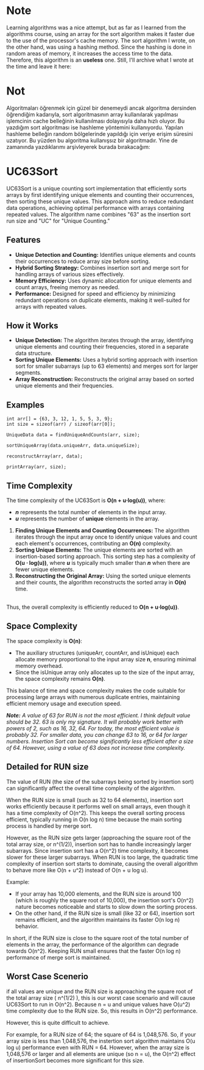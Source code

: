 # Note

Learning algorithms was a nice attempt, but as far as I learned from the algorithms course, using an array for the sort algorithm makes it faster due to the use of the processor's cache memory.
The sort algorithm I wrote, on the other hand, was using a hashing method. Since the hashing is done in random areas of memory, it increases the access time to the data. Therefore, this algorithm is an **useless** one.
Still, I'll archive what I wrote at the time and leave it here:

# Not

Algoritmaları öğrenmek için güzel bir denemeydi ancak algoritma dersinden öğrendiğim kadarıyla, sort algoritmasının array kullanılarak yapılması işlemcinin cache belleğinin kullanılması dolayısıyla daha hızlı oluyor.
Bu yazdığım sort algoritması ise hashleme yöntemini kullanıyordu. Yapılan hashleme belleğin random bölgelerinde yapıldığı için veriye erişim süresini uzatıyor. Bu yüzden bu algoritma kullanışsız bir algoritmadır.
Yine de zamanında yazdıklarımı arşivleyerek burada bırakacağım:



# UC63Sort

UC63Sort is a unique counting sort implementation that efficiently sorts arrays by first identifying unique elements and counting their occurrences, then sorting these unique values. This approach aims to reduce redundant data operations, achieving optimal performance with arrays containing repeated values. The algorithm name combines "63" as the insertion sort run size and "UC" for "Unique Counting."

## Features

- **Unique Detection and Counting:** Identifies unique elements and counts their occurrences to reduce array size before sorting.
- **Hybrid Sorting Strategy:** Combines insertion sort and merge sort for handling arrays of various sizes effectively.
- **Memory Efficiency:** Uses dynamic allocation for unique elements and count arrays, freeing memory as needed.
- **Performance:** Designed for speed and efficiency by minimizing redundant operations on duplicate elements, making it well-suited for arrays with repeated values.

## How it Works

- **Unique Detection:** The algorithm iterates through the array, identifying unique elements and counting their frequencies, stored in a separate data structure.
- **Sorting Unique Elements:** Uses a hybrid sorting approach with insertion sort for smaller subarrays (up to 63 elements) and merges sort for larger segments.
- **Array Reconstruction:** Reconstructs the original array based on sorted unique elements and their frequencies.
## Examples

```
int arr[] = {63, 3, 12, 1, 5, 5, 3, 9};
int size = sizeof(arr) / sizeof(arr[0]);

UniqueData data = findUniqueAndCounts(arr, size);

sortUniqueArray(data.uniqueArr, data.uniqueSize);

reconstructArray(arr, data);

printArray(arr, size);
```

## Time Complexity
The time complexity of the UC63Sort is **O(n + u⋅log⁡(u))**, where:

- ***n*** represents the total number of elements in the input array.
- ***u*** represents the number of **unique** elements in the array.


1. **Finding Unique Elements and Counting Occurrences:** The algorithm iterates through the input array once to identify unique values and count each element's occurrences, contributing an **O(n)** complexity.
2. **Sorting Unique Elements:** The unique elements are sorted with an insertion-based sorting approach. This sorting step has a complexity of **O(u ⋅ log⁡(u))**, where ***u*** is typically much smaller than ***n*** when there are fewer unique elements.
3. **Reconstructing the Original Array:** Using the sorted unique elements and their counts, the algorithm reconstructs the sorted array in **O(n)** time.

\
Thus, the overall complexity is efficiently reduced to **O(n + u⋅log⁡(u))**.

## Space Complexity
The space complexity is **O(n)**:

- The auxiliary structures (uniqueArr, countArr, and isUnique) each allocate memory proportional to the input array size **n**, ensuring minimal memory overhead.
- Since the isUnique array only allocates up to the size of the input array, the space complexity remains **O(n)**.

This balance of time and space complexity makes the code suitable for processing large arrays with numerous duplicate entries, maintaining efficient memory usage and execution speed.

***Note:** A value of 63 for RUN is not the most efficient. I think default value should be 32. 63 is only my signature. It will probably work better with powers of 2, such as 16, 32, 64. For today, the most efficient value is probably 32. For smaller data, you can change 63 to 16, or 64 for larger numbers. Insertion Sort can become significantly less efficient after a size of 64. However, using a value of 63 does not increase time complexity.*

## Detailed for RUN size

The value of RUN (the size of the subarrays being sorted by insertion sort) can significantly affect the overall time complexity of the algorithm.

When the RUN size is small (such as 32 to 64 elements), insertion sort works efficiently because it performs well on small arrays, even though it has a time complexity of O(n^2). This keeps the overall sorting process efficient, typically running in O(n log n) time because the main sorting process is handled by merge sort.

However, as the RUN size gets larger (approaching the square root of the total array size, or n^(1/2)), insertion sort has to handle increasingly larger subarrays. Since insertion sort has a O(n^2) time complexity, it becomes slower for these larger subarrays. When RUN is too large, the quadratic time complexity of insertion sort starts to dominate, causing the overall algorithm to behave more like O(n + u^2) instead of O(n + u log u).

Example:

- If your array has 10,000 elements, and the RUN size is around 100 (which is roughly the square root of 10,000), the insertion sort's O(n^2) nature becomes noticeable and starts to slow down the sorting process.
- On the other hand, if the RUN size is small (like 32 or 64), insertion sort remains efficient, and the algorithm maintains its faster O(n log n) behavior.

In short, if the RUN size is close to the square root of the total number of elements in the array, the performance of the algorithm can degrade towards O(n^2). Keeping RUN small ensures that the faster O(n log n) performance of merge sort is maintained.

## Worst Case Scenerio

if all values ​​are unique and the RUN size is approaching the square root of the total array size ( n^(1/2) ), this is our worst case scenario and will cause UC63Sort to run in O(n^2). Because n = u and unique values ​​have O(u^2) time complexity due to the RUN size. So, this results in O(n^2) performance.

However, this is quite difficult to achieve.

For example, for a RUN size of 64; the square of 64 is 1,048,576. So, if your array size is less than 1,048,576, the instertion sort algorithm maintains O(u log u) performance even with RUN = 64. However, when the array size is 1,048,576 or larger and all elements are unique (so n = u), the O(n^2) effect of insertionSort becomes more significant for this size.

